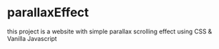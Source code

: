 # parallaxEffect
this project is a  website with simple parallax scrolling effect using CSS &amp; Vanilla Javascript
